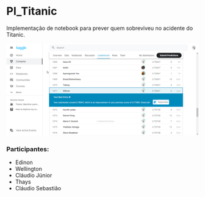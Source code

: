 # PI_Titanic

Implementação de notebook para prever quem sobreviveu no acidente do Titanic.

![Score Titanic](/src/score_titanic.png)

### Participantes:
* Edinon
* Wellington
* Cláudio Júnior
* Thays
* Cláudio Sebastião


